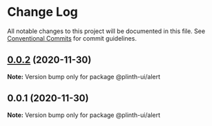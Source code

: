 # Change Log

All notable changes to this project will be documented in this file.
See [Conventional Commits](https://conventionalcommits.org) for commit guidelines.

## [0.0.2](https://github.com/TrevorRice/plinth-ui/compare/@plinth-ui/alert@0.0.1...@plinth-ui/alert@0.0.2) (2020-11-30)

**Note:** Version bump only for package @plinth-ui/alert





## 0.0.1 (2020-11-30)

**Note:** Version bump only for package @plinth-ui/alert
